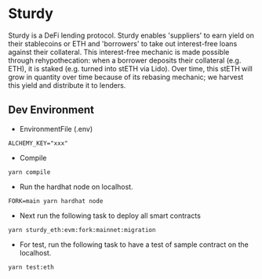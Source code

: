 # Sturdy 
Sturdy is a DeFi lending protocol. Sturdy enables 'suppliers' to earn yield on their stablecoins or ETH and 'borrowers' to take out interest-free loans against their collateral. This interest-free mechanic is made possible through rehypothecation: when a borrower deposits their collateral (e.g. ETH), it is staked (e.g. turned into stETH via Lido). Over time, this stETH will grow in quantity over time because of its rebasing mechanic; we harvest this yield and distribute it to lenders.

## Dev Environment
- EnvironmentFile (.env)
```
ALCHEMY_KEY="xxx"
```

- Compile
```
yarn compile
```

- Run the hardhat node on localhost.
```
FORK=main yarn hardhat node
```

- Next run the following task to deploy all smart contracts
```
yarn sturdy_eth:evm:fork:mainnet:migration
```

- For test, run the following task to have a test of sample contract on the localhost.
```
yarn test:eth
```
